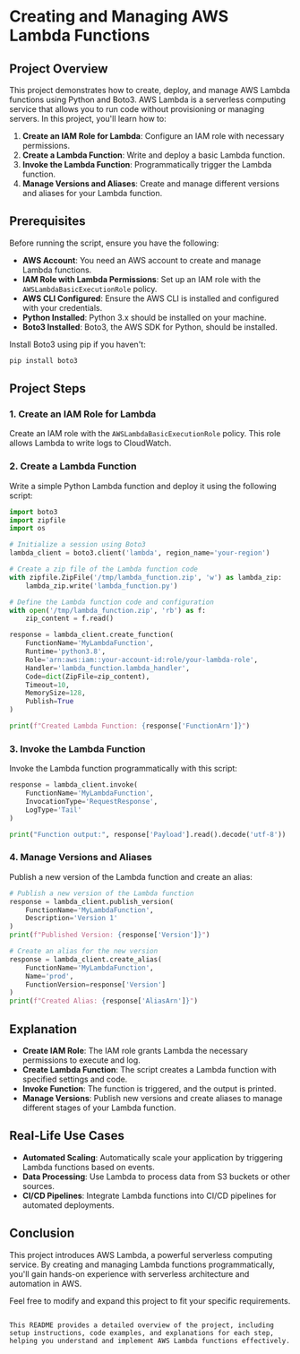 # Creating and Managing AWS Lambda Functions

## Project Overview

This project demonstrates how to create, deploy, and manage AWS Lambda functions using Python and Boto3. AWS Lambda is a serverless computing service that allows you to run code without provisioning or managing servers. In this project, you'll learn how to:

1. **Create an IAM Role for Lambda**: Configure an IAM role with necessary permissions.
2. **Create a Lambda Function**: Write and deploy a basic Lambda function.
3. **Invoke the Lambda Function**: Programmatically trigger the Lambda function.
4. **Manage Versions and Aliases**: Create and manage different versions and aliases for your Lambda function.

## Prerequisites

Before running the script, ensure you have the following:

- **AWS Account**: You need an AWS account to create and manage Lambda functions.
- **IAM Role with Lambda Permissions**: Set up an IAM role with the `AWSLambdaBasicExecutionRole` policy.
- **AWS CLI Configured**: Ensure the AWS CLI is installed and configured with your credentials.
- **Python Installed**: Python 3.x should be installed on your machine.
- **Boto3 Installed**: Boto3, the AWS SDK for Python, should be installed.

Install Boto3 using pip if you haven't:

```bash
pip install boto3
```

## Project Steps

### 1. Create an IAM Role for Lambda

Create an IAM role with the `AWSLambdaBasicExecutionRole` policy. This role allows Lambda to write logs to CloudWatch.

### 2. Create a Lambda Function

Write a simple Python Lambda function and deploy it using the following script:

```python
import boto3
import zipfile
import os

# Initialize a session using Boto3
lambda_client = boto3.client('lambda', region_name='your-region')

# Create a zip file of the Lambda function code
with zipfile.ZipFile('/tmp/lambda_function.zip', 'w') as lambda_zip:
    lambda_zip.write('lambda_function.py')

# Define the Lambda function code and configuration
with open('/tmp/lambda_function.zip', 'rb') as f:
    zip_content = f.read()

response = lambda_client.create_function(
    FunctionName='MyLambdaFunction',
    Runtime='python3.8',
    Role='arn:aws:iam::your-account-id:role/your-lambda-role',
    Handler='lambda_function.lambda_handler',
    Code=dict(ZipFile=zip_content),
    Timeout=10,
    MemorySize=128,
    Publish=True
)

print(f"Created Lambda Function: {response['FunctionArn']}")
```

### 3. Invoke the Lambda Function

Invoke the Lambda function programmatically with this script:

```python
response = lambda_client.invoke(
    FunctionName='MyLambdaFunction',
    InvocationType='RequestResponse',
    LogType='Tail'
)

print("Function output:", response['Payload'].read().decode('utf-8'))
```

### 4. Manage Versions and Aliases

Publish a new version of the Lambda function and create an alias:

```python
# Publish a new version of the Lambda function
response = lambda_client.publish_version(
    FunctionName='MyLambdaFunction',
    Description='Version 1'
)
print(f"Published Version: {response['Version']}")

# Create an alias for the new version
response = lambda_client.create_alias(
    FunctionName='MyLambdaFunction',
    Name='prod',
    FunctionVersion=response['Version']
)
print(f"Created Alias: {response['AliasArn']}")
```

## Explanation

- **Create IAM Role**: The IAM role grants Lambda the necessary permissions to execute and log.
- **Create Lambda Function**: The script creates a Lambda function with specified settings and code.
- **Invoke Function**: The function is triggered, and the output is printed.
- **Manage Versions**: Publish new versions and create aliases to manage different stages of your Lambda function.

## Real-Life Use Cases

- **Automated Scaling**: Automatically scale your application by triggering Lambda functions based on events.
- **Data Processing**: Use Lambda to process data from S3 buckets or other sources.
- **CI/CD Pipelines**: Integrate Lambda functions into CI/CD pipelines for automated deployments.

## Conclusion

This project introduces AWS Lambda, a powerful serverless computing service. By creating and managing Lambda functions programmatically, you'll gain hands-on experience with serverless architecture and automation in AWS.

Feel free to modify and expand this project to fit your specific requirements.
```

This README provides a detailed overview of the project, including setup instructions, code examples, and explanations for each step, helping you understand and implement AWS Lambda functions effectively.